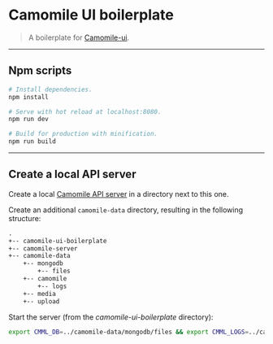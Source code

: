 # Camomile UI boilerplate

> A boilerplate for
> [Camomile-ui](https://github.com/francoisromain/camomile-ui).

---

## Npm scripts

```bash
# Install dependencies.
npm install

# Serve with hot reload at localhost:8080.
npm run dev

# Build for production with minification.
npm run build
```

---

## Create a local API server

Create a local
[Camomile API server](https://github.com/camomile-project/camomile-server) in a
directory next to this one.

Create an additional `camomile-data` directory, resulting in the following
structure:

```txt
.
+-- camomile-ui-boilerplate
+-- camomile-server
+-- camomile-data
    +-- mongodb
        +-- files
    +-- camomile
        +-- logs
    +-- media
    +-- upload
```

Start the server (from the _camomile-ui-boilerplate_ directory):

```bash
export CMML_DB=../camomile-data/mongodb/files && export CMML_LOGS=../camomile-data/camomile/logs && export CMML_MEDIA=../camomile-data/media && export CMML_UPLOAD=../camomile-data/upload && export CMML_PORT=3000 && export CMML_PASSWORD=roO7p4s5wOrD && docker-compose -f ../camomile-server/docker-compose.dev.yml up --build -d
```
